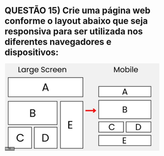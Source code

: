 # QUESTÃO 15) Crie uma página web conforme o layout abaixo que seja responsiva para ser utilizada nos diferentes navegadores e dispositivos:

<img src='../assets/img15.png'></img>